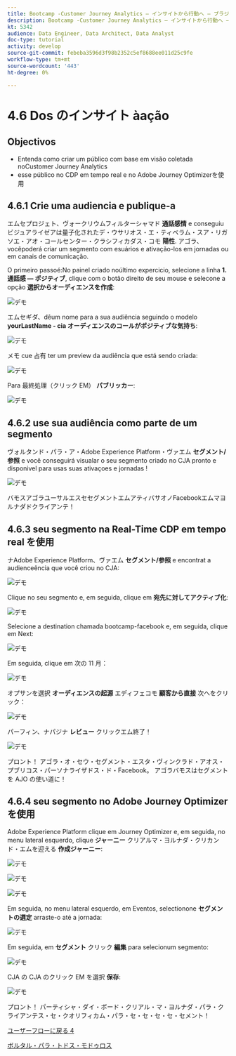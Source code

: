 ```yaml
---
title: Bootcamp -Customer Journey Analytics — インサイトから行動へ — ブラジル
description: Bootcamp -Customer Journey Analytics — インサイトから行動へ — ブラジル
kt: 5342
audience: Data Engineer, Data Architect, Data Analyst
doc-type: tutorial
activity: develop
source-git-commit: febeba3596d3f98b2352c5ef8688ee011d25c9fe
workflow-type: tm+mt
source-wordcount: '443'
ht-degree: 0%

---
```


# 4.6 Dos のインサイト àação

## Objectivos

- Entenda como criar um público com base em visão coletada noCustomer Journey Analytics
- esse público no CDP em tempo real e no Adobe Journey Optimizerを使用

## 4.6.1 Crie uma audiencia e publique-a

エムセプロジェト、ヴォークリウムフィルターシャマド **通話感情** e conseguiu ビジュアライゼアは量子化されたデ・ウサリオス・エ・ティベラム・スア・リガソエ・アオ・コールセンター・クラシフィカダス・コモ **陽性**. アゴラ、vocêpoderá criar um segmento com esuários e ativação-los em jornadas ou em canais de comunicação.

O primeiro passoé:No painel criado noúltimo expercicio, selecione a linha **1. 通話感 — ポジティブ**, clique com o botão direito de seu mouse e selecone a opção **選択からオーディエンスを作成**:

![デモ](./images/aud1.png)

エムセギダ、dêum nome para a sua audiência seguindo o modelo **yourLastName - cia オーディエンスのコールがポジティブな気持ち**:

![デモ](./images/aud2.png)

メモ cue 占有 ter um preview da audiência que está sendo criada:

![デモ](./images/aud3.png)

Para 最終処理（クリック EM） **パブリッカー**:

![デモ](./images/aud4.png)

## 4.6.2 use sua audiência como parte de um segmento

ヴォルタンド・パラ・ア・Adobe Experience Platform・ヴァエム **セグメント/参照** e você conseguirá visualar o seu segmento criado no CJA pronto e disponivel para usas suas ativaçoes e jornadas !

![デモ](./images/aud5.png)

バモスアゴラユーサルエスセセグメントエムアティバサオノFacebookエムマヨルナダドクライアンテ！

## 4.6.3 seu segmento na Real-Time CDP em tempo real を使用

ナAdobe Experience Platform、ヴァエム **セグメント/参照** e encontrat a audienceência que você criou no CJA:

![デモ](./images/aud6.png)

Clique no seu segmento e, em seguida, clique em **宛先に対してアクティブ化**:

![デモ](./images/aud7.png)

Selecione a destination chamada bootcamp-facebook e, em seguida, clique em Next:

![デモ](./images/aud8.png)

Em seguida, clique em 次の 11 月：

![デモ](./images/aud9.png)

オプサンを選択 **オーディエンスの起源** エディフェコモ **顧客から直接** 次へをクリック：

![デモ](./images/aud10.png)

パーフィン、ナパジナ **レビュー** クリックエム終了！

![デモ](./images/aud11.png)

プロント！ アゴラ・オ・セウ・セグメント・エスタ・ヴィンクラド・アオス・プブリコス・パーソナライザドス・ド・Facebook。
アゴラバモスはセグメントを AJO の使い道に！

## 4.6.4 seu segmento no Adobe Journey Optimizerを使用

Adobe Experience Platform clique em Journey Optimizer e, em seguida, no menu lateral esquerdo, clique **ジャーニー** クリアルマ・ヨルナダ・クリカンド・エムを迎える **作成ジャーニー**:

![デモ](./images/aud20.png)

![デモ](./images/aud21.png)

![デモ](./images/aud22.png)

Em seguida, no menu lateral esquerdo, em Eventos, selectionone **セグメントの選定** arraste-o até a jornada:

![デモ](./images/aud23.png)

Em seguida, em **セグメント** クリック **編集** para selecionum segmento:

![デモ](./images/aud24.png)

CJA の CJA のクリック EM を選択 **保存**:

![デモ](./images/aud25.png)

プロント！ パーティシャ・ダイ・ボード・クリアル・マ・ヨルナダ・パラ・クライアンテス・セ・クオリフィカム・パラ・セ・セ・セ・セ・セメント！

[ユーザーフローに戻る 4](./uc4.md)

[ボルタル・パラ・トドス・モドゥロス](./../../overview.md)

